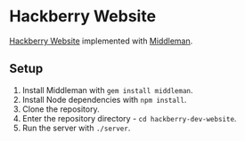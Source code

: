 # Hackberry Website

[Hackberry Website](https://www.hackberry.dev/) implemented with
[Middleman](https://middlemanapp.com/).

## Setup

1. Install Middleman with `gem install middleman`.
1. Install Node dependencies with `npm install`.
1. Clone the repository.
1. Enter the repository directory - `cd hackberry-dev-website`.
1. Run the server with `./server`.
